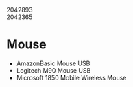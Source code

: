 2042893  
2042365

# Mouse

* AmazonBasic Mouse USB
* Logitech M90 Mouse USB
* Microsoft 1850 Mobile Wireless Mouse